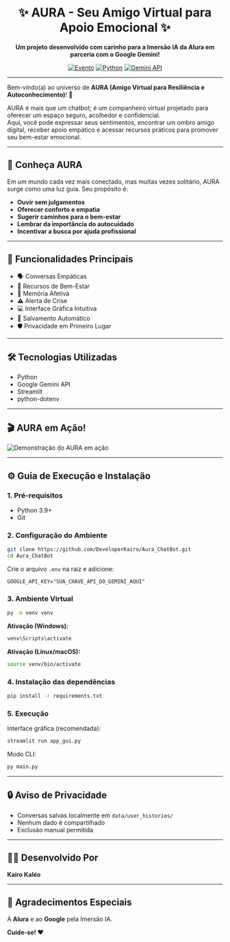 
<div align="center">

# ✨ AURA - Seu Amigo Virtual para Apoio Emocional ✨

**Um projeto desenvolvido com carinho para a Imersão IA da Alura em parceria com o Google Gemini!**

[![Evento](https://img.shields.io/badge/Imers%C3%A3o%20IA-Alura%20%26%20Google-%230073E6?style=for-the-badge&logo=google&logoColor=white&labelColor=0B579B)](https://www.alura.com.br/artigos/imersao-ia?srsltid=AfmBOoqACaLd9cCtLcitX70Rx8YoH1gmmsdj8VCR0w8uvo1-0px8ldBC)
[![Python](https://img.shields.io/badge/Python-3776AB?style=for-the-badge&logo=python&logoColor=white)](https://www.python.org/)
[![Gemini API](https://img.shields.io/badge/Gemini%20API-4A89F3?style=for-the-badge&logo=google-gemini&logoColor=white)](https://ai.google.dev/docs/gemini_api_overview)

</div>

---

Bem-vindo(a) ao universo de **AURA (Amigo Virtual para Resiliência e Autoconhecimento)**! 🌟

AURA é mais que um chatbot; é um companheiro virtual projetado para oferecer um espaço seguro, acolhedor e confidencial.  
Aqui, você pode expressar seus sentimentos, encontrar um ombro amigo digital, receber apoio empático e acessar recursos práticos para promover seu bem-estar emocional.

---

## 💖 Conheça AURA

Em um mundo cada vez mais conectado, mas muitas vezes solitário, AURA surge como uma luz guia. Seu propósito é:

- **Ouvir sem julgamentos**
- **Oferecer conforto e empatia**
- **Sugerir caminhos para o bem-estar**
- **Lembrar da importância do autocuidado**
- **Incentivar a busca por ajuda profissional**

---

## 🚀 Funcionalidades Principais

- 🗣️ Conversas Empáticas
- 🧘 Recursos de Bem-Estar
- 🧠 Memória Afetiva
- ⚠️ Alerta de Crise
- 💻 Interface Gráfica Intuitiva
- 💾 Salvamento Automático
- 🛡️ Privacidade em Primeiro Lugar

---

## 🛠️ Tecnologias Utilizadas

- Python
- Google Gemini API
- Streamlit
- python-dotenv

---

## 🎬 AURA em Ação!

![Demonstração do AURA em ação](assets/aura_gif.gif)

---

## ⚙️ Guia de Execução e Instalação

### 1. Pré-requisitos

- Python 3.9+
- Git

### 2. Configuração do Ambiente

```bash
git clone https://github.com/DeveloperKairo/Aura_ChatBot.git
cd Aura_ChatBot
```

Crie o arquivo `.env` na raiz e adicione:

```
GOOGLE_API_KEY="SUA_CHAVE_API_DO_GEMINI_AQUI"
```

### 3. Ambiente Virtual

```bash
py -m venv venv
```

**Ativação (Windows):**

```bash
venv\Scripts\activate
```

**Ativação (Linux/macOS):**

```bash
source venv/bin/activate
```

### 4. Instalação das dependências

```bash
pip install -r requirements.txt
```

### 5. Execução

Interface gráfica (recomendada):

```bash
streamlit run app_gui.py
```

Modo CLI:

```bash
py main.py
```

---

## 🔒 Aviso de Privacidade

- Conversas salvas localmente em `data/user_histories/`
- Nenhum dado é compartilhado
- Exclusão manual permitida

---

## 👨‍💻 Desenvolvido Por

**Kairo Kaléo**

---

## 🙏 Agradecimentos Especiais

À **Alura** e ao **Google** pela Imersão IA.

**Cuide-se! ❤️**
